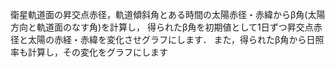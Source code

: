 衛星軌道面の昇交点赤径，軌道傾斜角とある時間の太陽赤径・赤緯からβ角(太陽方向と軌道面のなす角)を計算し， 得られたβ角を初期値として1日ずつ昇交点赤径と太陽の赤経・赤緯を変化させグラフにします． また，得られたβ角から日照率も計算し，その変化をグラフにします
